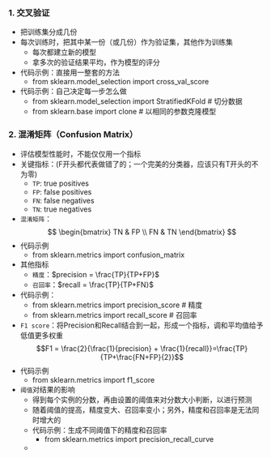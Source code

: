 ### 1. 交叉验证
- 把训练集分成几份
- 每次训练时，把其中某一份（或几份）作为验证集，其他作为训练集
  - 每次都建立新的模型
  - 拿多次的验证结果平均，作为模型的评分
- 代码示例：直接用一整套的方法
  - from sklearn.model_selection import cross_val_score
- 代码示例：自己决定每一步怎么做
  - from sklearn.model_selection import StratifiedKFold # 切分数据
  - from sklearn.base import clone # 以相同的参数克隆模型

### 2. 混淆矩阵（Confusion Matrix）
- 评估模型性能时，不能仅仅用一个指标
- 关键指标：(F开头都代表做错了的；一个完美的分类器，应该只有T开头的不为零)
  - `TP`: true positives
  - `FP`: false positives
  - `FN`: false negatives
  - `TN`: true negatives
- `混淆矩阵`：$$
\begin{bmatrix}
TN & FP \\
FN & TN
\end{bmatrix}
$$
- 代码示例
  - from sklearn.metrics import confusion_matrix
- 其他指标
  - `精度`：$precision = \frac{TP}{TP+FP}$
  - `召回率`：$recall = \frac{TP}{TP+FN}$
- 代码示例：
  - from sklearn.metrics import precision_score # 精度
  - from sklearn.metrics import recall_score # 召回率
- `F1 score`：将Precision和Recall结合到一起，形成一个指标，调和平均值给予低值更多权重 $$F1 = \frac{2}{\frac{1}{precision} + \frac{1}{recall}}=\frac{TP}{TP+\frac{FN+FP}{2}}$$
- 代码示例
  - from sklearn.metrics import f1_score
- `阈值`对结果的影响
  - 得到每个实例的分数，再由设置的阈值来对分数大小判断，以进行预测
  - 随着阈值的提高，精度变大、召回率变小；另外，精度和召回率是无法同时增大的
  - 代码示例：生成不同阈值下的精度和召回率
    - from sklearn.metrics import precision_recall_curve
  - 